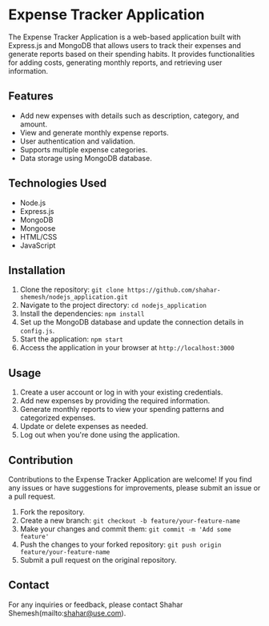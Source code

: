 # Expense Tracker Application

The Expense Tracker Application is a web-based application built with Express.js and MongoDB that allows users to track their expenses and generate reports based on their spending habits. It provides functionalities for adding costs, generating monthly reports, and retrieving user information.

## Features

- Add new expenses with details such as description, category, and amount.
- View and generate monthly expense reports.
- User authentication and validation.
- Supports multiple expense categories.
- Data storage using MongoDB database.

## Technologies Used

- Node.js
- Express.js
- MongoDB
- Mongoose
- HTML/CSS
- JavaScript

## Installation

1. Clone the repository: `git clone https://github.com/shahar-shemesh/nodejs_application.git`
2. Navigate to the project directory: `cd nodejs_application`
3. Install the dependencies: `npm install`
4. Set up the MongoDB database and update the connection details in `config.js`.
5. Start the application: `npm start`
6. Access the application in your browser at `http://localhost:3000`

## Usage

1. Create a user account or log in with your existing credentials.
2. Add new expenses by providing the required information.
3. Generate monthly reports to view your spending patterns and categorized expenses.
4. Update or delete expenses as needed.
5. Log out when you're done using the application.

## Contribution

Contributions to the Expense Tracker Application are welcome! If you find any issues or have suggestions for improvements, please submit an issue or a pull request.

1. Fork the repository.
2. Create a new branch: `git checkout -b feature/your-feature-name`
3. Make your changes and commit them: `git commit -m 'Add some feature'`
4. Push the changes to your forked repository: `git push origin feature/your-feature-name`
5. Submit a pull request on the original repository.

## Contact

For any inquiries or feedback, please contact Shahar Shemesh(mailto:shahar@use.com).

